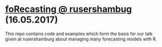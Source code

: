 # [foRecasting @ rusershambug](https://www.meetup.com/de-DE/Hamburg-R-User-Group/events/237953507/) (16.05.2017)

This repo contains code and examples which form the basis for our talk given at rusershamburg about managing many forecasting models with R.